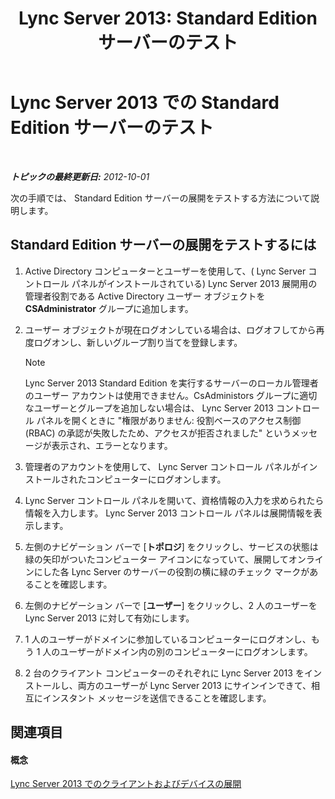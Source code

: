 ﻿---
title: 'Lync Server 2013: Standard Edition サーバーのテスト'
TOCTitle: Standard Edition サーバーのテスト
ms:assetid: b6ef67bb-9665-43e4-b8b3-eac8898eebf6
ms:mtpsurl: https://technet.microsoft.com/ja-jp/library/Gg412890(v=OCS.15)
ms:contentKeyID: 48273362
ms.date: 05/19/2016
mtps_version: v=OCS.15
ms.translationtype: HT
---

# Lync Server 2013 での Standard Edition サーバーのテスト

 

_**トピックの最終更新日:** 2012-10-01_

次の手順では、 Standard Edition サーバーの展開をテストする方法について説明します。

## Standard Edition サーバーの展開をテストするには

1.  Active Directory コンピューターとユーザーを使用して、( Lync Server コントロール パネルがインストールされている) Lync Server 2013 展開用の管理者役割である Active Directory ユーザー オブジェクトを **CSAdministrator** グループに追加します。

2.  ユーザー オブジェクトが現在ログオンしている場合は、ログオフしてから再度ログオンし、新しいグループ割り当てを登録します。
    
    > [!NOTE]
    > Lync Server 2013 Standard Edition を実行するサーバーのローカル管理者のユーザー アカウントは使用できません。CsAdministors グループに適切なユーザーとグループを追加しない場合は、 Lync Server 2013 コントロール パネルを開くときに &quot;権限がありません: 役割ベースのアクセス制御 (RBAC) の承認が失敗したため、アクセスが拒否されました&quot; というメッセージが表示され、エラーとなります。


3.  管理者のアカウントを使用して、 Lync Server コントロール パネルがインストールされたコンピューターにログオンします。

4.  Lync Server コントロール パネルを開いて、資格情報の入力を求められたら情報を入力します。 Lync Server 2013 コントロール パネルは展開情報を表示します。

5.  左側のナビゲーション バーで \[**トポロジ**\] をクリックし、サービスの状態は緑の矢印がついたコンピューター アイコンになっていて、展開してオンラインにした各 Lync Server のサーバーの役割の横に緑のチェック マークがあることを確認します。

6.  左側のナビゲーション バーで \[**ユーザー**\] をクリックし、2 人のユーザーを Lync Server 2013 に対して有効にします。

7.  1 人のユーザーがドメインに参加しているコンピューターにログオンし、もう 1 人のユーザーがドメイン内の別のコンピューターにログオンします。

8.  2 台のクライアント コンピューターのそれぞれに Lync Server 2013 をインストールし、両方のユーザーが Lync Server 2013 にサインインできて、相互にインスタント メッセージを送信できることを確認します。

## 関連項目

#### 概念

[Lync Server 2013 でのクライアントおよびデバイスの展開](lync-server-2013-deploying-clients-and-devices.md)

